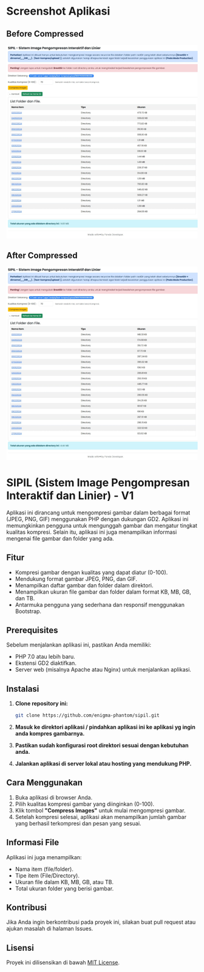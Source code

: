 # Screenshot Aplikasi

## Before Compressed
![Before Compress](https://github.com/enigma-phantom/sipil/blob/main/screenshot/before.jpeg)

## After Compressed
![After Compress](https://github.com/enigma-phantom/sipil/blob/main/screenshot/after.jpeg)

# SIPIL (Sistem Image Pengompresan Interaktif dan Linier) - V1

Aplikasi ini dirancang untuk mengompresi gambar dalam berbagai format (JPEG, PNG, GIF) menggunakan PHP dengan dukungan GD2. Aplikasi ini memungkinkan pengguna untuk mengunggah gambar dan mengatur tingkat kualitas kompresi. Selain itu, aplikasi ini juga menampilkan informasi mengenai file gambar dan folder yang ada.

## Fitur

- Kompresi gambar dengan kualitas yang dapat diatur (0-100).
- Mendukung format gambar JPEG, PNG, dan GIF.
- Menampilkan daftar gambar dan folder dalam direktori.
- Menampilkan ukuran file gambar dan folder dalam format KB, MB, GB, dan TB.
- Antarmuka pengguna yang sederhana dan responsif menggunakan Bootstrap.

## Prerequisites

Sebelum menjalankan aplikasi ini, pastikan Anda memiliki:

- PHP 7.0 atau lebih baru.
- Ekstensi GD2 diaktifkan.
- Server web (misalnya Apache atau Nginx) untuk menjalankan aplikasi.

## Instalasi

1. **Clone repository ini:**

   ```bash
   git clone https://github.com/enigma-phantom/sipil.git
2. **Masuk ke direktori aplikasi / pindahkan aplikasi ini ke aplikasi yg ingin anda kompres gambarnya.**
3. **Pastikan sudah konfigurasi root direktori sesuai dengan kebutuhan anda.**
4. **Jalankan aplikasi di server lokal atau hosting yang mendukung PHP.**

## Cara Menggunakan
1. Buka aplikasi di browser Anda.
2. Pilih kualitas kompresi gambar yang diinginkan (0-100).
3. Klik tombol **"Compress Images"** untuk mulai mengompresi gambar.
4. Setelah kompresi selesai, aplikasi akan menampilkan jumlah gambar yang berhasil terkompresi dan pesan yang sesuai.

## Informasi File
Aplikasi ini juga menampilkan:
- Nama item (file/folder).
- Tipe item (File/Directory).
- Ukuran file dalam KB, MB, GB, atau TB.
- Total ukuran folder yang berisi gambar.

## Kontribusi
Jika Anda ingin berkontribusi pada proyek ini, silakan buat pull request atau ajukan masalah di halaman Issues.

## Lisensi
Proyek ini dilisensikan di bawah [MIT License](https://github.com/enigma-phantom/sipil/tree/main?tab=MIT-1-ov-file).
